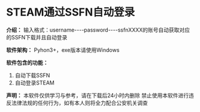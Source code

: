 # STEAM通过SSFN自动登录

**介绍：**
输入格式：username----password----ssfnXXXX的账号自动获取对应的SSFN下载并且自动登录

**软件架构：** Pyhon3+，exe版本请使用Windows

**软件包含的功能：**

1. 自动下载SSFN
2. 自动登录STEAM

**声明：** 本软件仅供学习与参考，请在下载后24小时内删除 禁止使用本软件进行违反法律法规的任何行为，如有本人则将全力配合公安机关调查
